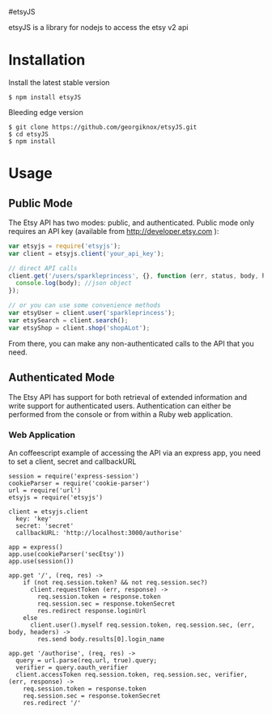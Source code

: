 #etsyJS

etsyJS is a library for nodejs to access the etsy v2 api

# Installation
Install the latest stable version
```
$ npm install etsyJS
```

Bleeding edge version
```
$ git clone https://github.com/georgiknox/etsyJS.git
$ cd etsyJS
$ npm install
```

# Usage

## Public Mode
The Etsy API has two modes: public, and authenticated. Public mode only requires an API key (available from http://developer.etsy.com ):

```js
var etsyjs = require('etsyjs');
var client = etsyjs.client('your_api_key');

// direct API calls
client.get('/users/sparkleprincess', {}, function (err, status, body, headers) {
  console.log(body); //json object
});

// or you can use some convenience methods
var etsyUser = client.user('sparkleprincess');
var etsySearch = client.search();
var etsyShop = client.shop('shopALot');
```
From there, you can make any non-authenticated calls to the API that you need.

## Authenticated Mode
The Etsy API has support for both retrieval of extended information and write support for authenticated users. Authentication can either be performed from the console or from within a Ruby web application.

### Web Application
An coffeescript example of accessing the API via an express app, you need to set a client, secret and callbackURL

```
session = require('express-session')
cookieParser = require('cookie-parser')
url = require('url')
etsyjs = require('etsyjs')

client = etsyjs.client
  key: 'key'
  secret: 'secret'
  callbackURL: 'http://localhost:3000/authorise'

app = express()
app.use(cookieParser('secEtsy'))
app.use(session())

app.get '/', (req, res) ->
    if (not req.session.token? && not req.session.sec?)
      client.requestToken (err, response) ->
        req.session.token = response.token
        req.session.sec = response.tokenSecret
        res.redirect response.loginUrl
    else
      client.user().myself req.session.token, req.session.sec, (err, body, headers) ->
        res.send body.results[0].login_name

app.get '/authorise', (req, res) ->
  query = url.parse(req.url, true).query;
  verifier = query.oauth_verifier
  client.accessToken req.session.token, req.session.sec, verifier, (err, response) ->
    req.session.token = response.token
    req.session.sec = response.tokenSecret
    res.redirect '/'
```